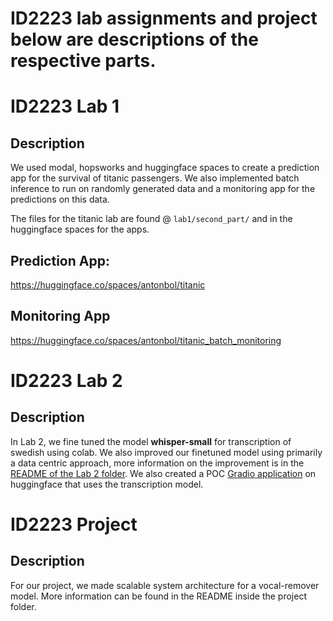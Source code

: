 # ID2223 lab assignments and project below are descriptions of the respective parts.

# ID2223 Lab 1

## Description
We used modal, hopsworks and huggingface spaces to create a prediction app for the survival of titanic passengers. We also implemented batch inference to run on randomly generated data and a monitoring app for the predictions on this data.

The files for the titanic lab are found @ `lab1/second_part/` and in the huggingface spaces for the apps.


## Prediction App:
https://huggingface.co/spaces/antonbol/titanic


## Monitoring App
https://huggingface.co/spaces/antonbol/titanic_batch_monitoring

# ID2223 Lab 2

## Description
In Lab 2, we fine tuned the model __whisper-small__ for transcription of swedish using colab. We also improved our finetuned model using primarily a data centric approach, more information on the improvement is in the [README of the Lab 2 folder](https://github.com/fi-m/ID2223/blob/main/lab2/README.md). We also created a POC [Gradio application](https://huggingface.co/spaces/antonbol/finetune_whisper) on huggingface that uses the transcription model.


# ID2223 Project

## Description
For our project, we made scalable system architecture for a vocal-remover model. More information can be found in the README inside the project folder.

